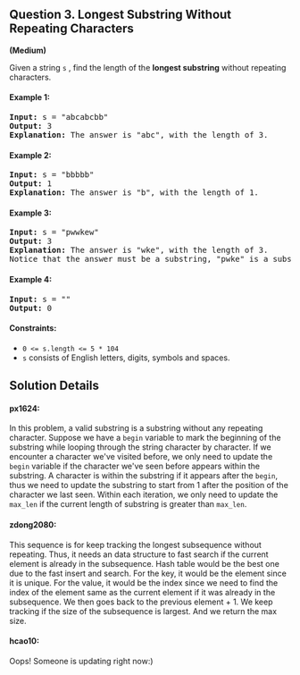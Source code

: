 ## Question 3.  Longest Substring Without Repeating Characters
**(Medium)**  

Given a string `s` , find the length of the **longest substring** without repeating characters.

#### Example 1:
<pre>
<b>Input:</b> s = "abcabcbb"
<b>Output:</b> 3  
<b>Explanation:</b> The answer is "abc", with the length of 3.
</pre>

#### Example 2:
<pre>
<b>Input:</b> s = "bbbbb"
<b>Output:</b> 1
<b>Explanation:</b> The answer is "b", with the length of 1.
</pre>
#### Example 3:
<pre>
<b>Input:</b> s = "pwwkew"
<b>Output:</b> 3
<b>Explanation:</b> The answer is "wke", with the length of 3.
Notice that the answer must be a substring, "pwke" is a subsequence and not a substring.
</pre>
#### Example 4:
<pre>
<b>Input:</b> s = ""
<b>Output:</b> 0
</pre>

#### Constraints:

* `0 <= s.length <= 5 * 104`
* `s` consists of English letters, digits, symbols and spaces.


## Solution Details
#### px1624:
In this problem, a valid substring is a substring without any repeating character. Suppose we have a `begin` variable to mark the beginning of the substring while looping through the string character by character. If we encounter a character we've visited before, we only need to update the `begin` variable if the character we've seen before appears within the substring. A character is within the substring if it appears after the `begin`, thus we need to update the substring to start from 1 after the position of the character we last seen. Within each iteration, we only need to update the `max_len` if the current length of substring is greater than `max_len`.

#### zdong2080:
This sequence is for keep tracking the longest subsequence without repeating. Thus, it needs an data structure to fast search if the current element is already in the subsequence. Hash table would be the best one due to the fast insert and search. For the key, it would be the element since it is unique. For the value, it would be the index since we need to find the index of the element same as the current element if it was already in the subsequence. We then goes back to the previous element + 1. We keep tracking if the size of the subsequence is largest. And we return the max size.

#### hcao10:
Oops! Someone is updating right now:)
